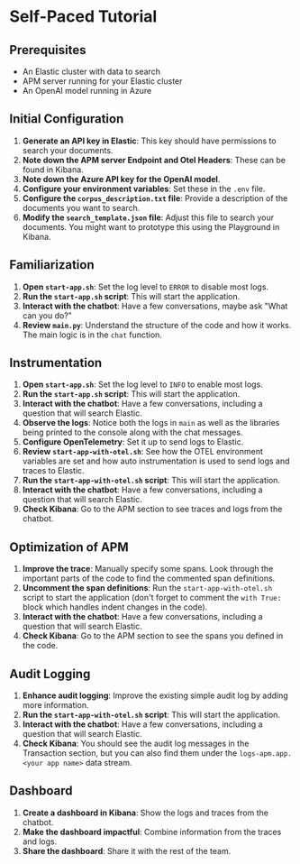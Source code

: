 
# Self-Paced Tutorial

## Prerequisites
- An Elastic cluster with data to search
- APM server running for your Elastic cluster
- An OpenAI model running in Azure

## Initial Configuration
1. **Generate an API key in Elastic**: This key should have permissions to search your documents.
2. **Note down the APM server Endpoint and Otel Headers**: These can be found in Kibana.
3. **Note down the Azure API key for the OpenAI model**.
4. **Configure your environment variables**: Set these in the `.env` file.
5. **Configure the `corpus_description.txt` file**: Provide a description of the documents you want to search.
6. **Modify the `search_template.json` file**: Adjust this file to search your documents. You might want to prototype this using the Playground in Kibana.

## Familiarization
1. **Open `start-app.sh`**: Set the log level to `ERROR` to disable most logs.
2. **Run the `start-app.sh` script**: This will start the application.
3. **Interact with the chatbot**: Have a few conversations, maybe ask "What can you do?"
4. **Review `main.py`**: Understand the structure of the code and how it works. The main logic is in the `chat` function.

## Instrumentation
1. **Open `start-app.sh`**: Set the log level to `INFO` to enable most logs.
2. **Run the `start-app.sh` script**: This will start the application.
3. **Interact with the chatbot**: Have a few conversations, including a question that will search Elastic.
4. **Observe the logs**: Notice both the logs in `main` as well as the libraries being printed to the console along with the chat messages.
5. **Configure OpenTelemetry**: Set it up to send logs to Elastic.
6. **Review `start-app-with-otel.sh`**: See how the OTEL environment variables are set and how auto instrumentation is used to send logs and traces to Elastic.
7. **Run the `start-app-with-otel.sh` script**: This will start the application.
8. **Interact with the chatbot**: Have a few conversations, including a question that will search Elastic.
9. **Check Kibana**: Go to the APM section to see traces and logs from the chatbot.

## Optimization of APM
1. **Improve the trace**: Manually specify some spans. Look through the important parts of the code to find the commented span definitions.
2. **Uncomment the span definitions**: Run the `start-app-with-otel.sh` script to start the application (don't forget to comment the `with True:` block which handles indent changes in the code).
3. **Interact with the chatbot**: Have a few conversations, including a question that will search Elastic.
4. **Check Kibana**: Go to the APM section to see the spans you defined in the code.

## Audit Logging
1. **Enhance audit logging**: Improve the existing simple audit log by adding more information.
2. **Run the `start-app-with-otel.sh` script**: This will start the application.
3. **Interact with the chatbot**: Have a few conversations, including a question that will search Elastic.
4. **Check Kibana**: You should see the audit log messages in the Transaction section, but you can also find them under the `logs-apm.app.<your app name>` data stream.

## Dashboard
1. **Create a dashboard in Kibana**: Show the logs and traces from the chatbot.
2. **Make the dashboard impactful**: Combine information from the traces and logs.
3. **Share the dashboard**: Share it with the rest of the team.